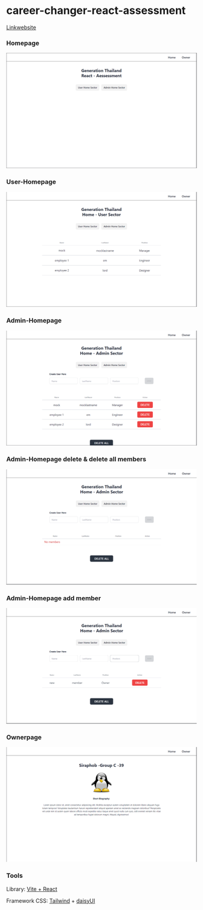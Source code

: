 # career-changer-react-assessment

[Linkwebsite](https://siraphob-react-assessment.vercel.app/)

### Homepage
![Home](./src/assests/img/Desktop_React.png)

### User-Homepage
![UserHome](./src/assests/img/Desktop_Home_user.png)

### Admin-Homepage
![AdminHome](./src/assests/img/Desktop_Home_admin.png)

### Admin-Homepage delete & delete all members
![DeleteALL](./src/assests/img/Desktop_Home_admin_deleteall.png)

### Admin-Homepage add member
![Addmember](./src/assests/img/Desktop_Home_admin_addmember.png)

### Ownerpage
![Owner](./src/assests/img/Desktop_Owner.png)


### Tools
Library: [Vite + React](https://vitejs.dev/)

Framework CSS: [Tailwind](https://tailwindcss.com/) + [daisyUI](https://daisyui.com/)
